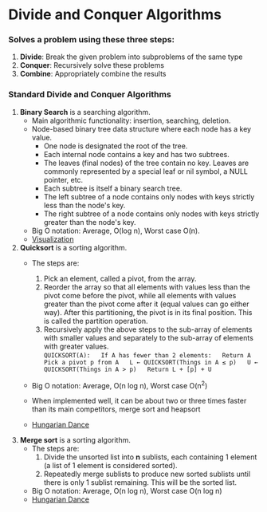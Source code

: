 # Divide and Conquer Algorithms

### Solves a problem using these three steps:
1. __Divide__: Break the given problem into subproblems of the same type
2. __Conquer__: Recursively solve these problems
3. __Combine__: Appropriately combine the results

### Standard Divide and Conquer Algorithms
1. **Binary Search** is a searching algorithm. 
	+ Main algorithmic functionality: insertion, searching, deletion.  
	+ Node-based binary tree data structure where each node has a key value.  
		+ One node is designated the root of the tree.
		+ Each internal node contains a key and has two subtrees.
		+ The leaves (final nodes) of the tree contain no key. Leaves are commonly represented by a special leaf or nil symbol, a NULL pointer, etc.
		+ Each subtree is itself a binary search tree.
		+ The left subtree of a node contains only nodes with keys strictly less than the node's key.
		+ The right subtree of a node contains only nodes with keys strictly greater than the node's key.
	+ Big O notation: Average, O(log n), Worst case O(n).  
	+ [Visualization](https://www.cs.usfca.edu/~galles/visualization/BST.html)
2. **Quicksort** is a sorting algorithm.  
	+ The steps are:
		1. Pick an element, called a pivot, from the array.  
		2. Reorder the array so that all elements with values less than the pivot come before the pivot, while all elements with values greater than the pivot come after it (equal values can go either way). After this partitioning, the pivot is in its final position. This is called the partition operation.  
		3. Recursively apply the above steps to the sub-array of elements with smaller values and separately to the sub-array of elements with greater values.  
	`QUICKSORT(A):  
		If A has fewer than 2 elements:  
		Return A  
		Pick a pivot p from A  
		L ← QUICKSORT(Things in A ≤ p)  
		U ← QUICKSORT(Things in A > p)  
		Return L + [p] + U`  

	+ Big O notation: Average, O(n log n), Worst case O(n<sup>2</sup>)
	+ When implemented well, it can be about two or three times faster than its main competitors, merge sort and heapsort
	+ [Hungarian Dance](https://www.youtube.com/watch?v=ywWBy6J5gz8)
3. **Merge sort** is a sorting algorithm.  
	+ The steps are:
		1. Divide the unsorted list into __n__ sublists, each containing 1 element (a list of 1 element is considered sorted).
		2. Repeatedly merge sublists to produce new sorted sublists until there is only 1 sublist remaining. This will be the sorted list.
	+ Big O notation: Average, O(n log n), Worst case O(n log n)
	+ [Hungarian Dance](https://www.youtube.com/watch?v=XaqR3G_NVoo)
